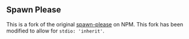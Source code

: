 ## Spawn Please

This is a fork of the original [spawn-please](https://www.npmjs.com/package/spawn-please) on NPM. This fork has been modified to allow for `stdio: 'inherit'`.
